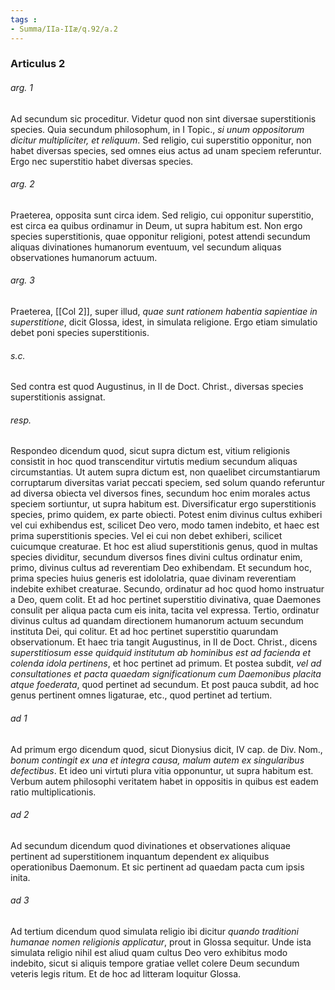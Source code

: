 ```yaml
---
tags : 
- Summa/IIa-IIæ/q.92/a.2
---
```


### Articulus 2

###### arg. 1
Ad secundum sic proceditur. Videtur quod non sint diversae superstitionis species. Quia secundum philosophum, in I Topic., *si unum oppositorum dicitur multipliciter, et reliquum*. Sed religio, cui superstitio opponitur, non habet diversas species, sed omnes eius actus ad unam speciem referuntur. Ergo nec superstitio habet diversas species.

###### arg. 2
Praeterea, opposita sunt circa idem. Sed religio, cui opponitur superstitio, est circa ea quibus ordinamur in Deum, ut supra habitum est. Non ergo species superstitionis, quae opponitur religioni, potest attendi secundum aliquas divinationes humanorum eventuum, vel secundum aliquas observationes humanorum actuum.

###### arg. 3
Praeterea, [[Col 2]], super illud, *quae sunt rationem habentia sapientiae in superstitione*, dicit Glossa, idest, in simulata religione. Ergo etiam simulatio debet poni species superstitionis.

###### s.c.
Sed contra est quod Augustinus, in II de Doct. Christ., diversas species superstitionis assignat.

###### resp.
Respondeo dicendum quod, sicut supra dictum est, vitium religionis consistit in hoc quod transcenditur virtutis medium secundum aliquas circumstantias. Ut autem supra dictum est, non quaelibet circumstantiarum corruptarum diversitas variat peccati speciem, sed solum quando referuntur ad diversa obiecta vel diversos fines, secundum hoc enim morales actus speciem sortiuntur, ut supra habitum est. Diversificatur ergo superstitionis species, primo quidem, ex parte obiecti. Potest enim divinus cultus exhiberi vel cui exhibendus est, scilicet Deo vero, modo tamen indebito, et haec est prima superstitionis species. Vel ei cui non debet exhiberi, scilicet cuicumque creaturae. Et hoc est aliud superstitionis genus, quod in multas species dividitur, secundum diversos fines divini cultus ordinatur enim, primo, divinus cultus ad reverentiam Deo exhibendam. Et secundum hoc, prima species huius generis est idololatria, quae divinam reverentiam indebite exhibet creaturae. Secundo, ordinatur ad hoc quod homo instruatur a Deo, quem colit. Et ad hoc pertinet superstitio divinativa, quae Daemones consulit per aliqua pacta cum eis inita, tacita vel expressa. Tertio, ordinatur divinus cultus ad quandam directionem humanorum actuum secundum instituta Dei, qui colitur. Et ad hoc pertinet superstitio quarundam observationum. Et haec tria tangit Augustinus, in II de Doct. Christ., dicens *superstitiosum esse quidquid institutum ab hominibus est ad facienda et colenda idola pertinens*, et hoc pertinet ad primum. Et postea subdit, *vel ad consultationes et pacta quaedam significationum cum Daemonibus placita atque foederata*, quod pertinet ad secundum. Et post pauca subdit, ad hoc genus pertinent omnes ligaturae, etc., quod pertinet ad tertium.

###### ad 1
Ad primum ergo dicendum quod, sicut Dionysius dicit, IV cap. de Div. Nom., *bonum contingit ex una et integra causa, malum autem ex singularibus defectibus*. Et ideo uni virtuti plura vitia opponuntur, ut supra habitum est. Verbum autem philosophi veritatem habet in oppositis in quibus est eadem ratio multiplicationis.

###### ad 2
Ad secundum dicendum quod divinationes et observationes aliquae pertinent ad superstitionem inquantum dependent ex aliquibus operationibus Daemonum. Et sic pertinent ad quaedam pacta cum ipsis inita.

###### ad 3
Ad tertium dicendum quod simulata religio ibi dicitur *quando traditioni humanae nomen religionis applicatur*, prout in Glossa sequitur. Unde ista simulata religio nihil est aliud quam cultus Deo vero exhibitus modo indebito, sicut si aliquis tempore gratiae vellet colere Deum secundum veteris legis ritum. Et de hoc ad litteram loquitur Glossa.

